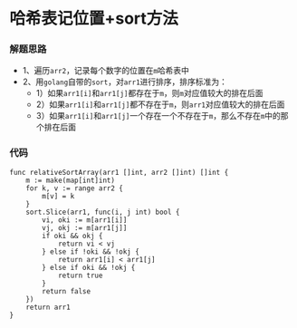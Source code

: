 # 哈希表记位置+sort方法
### 解题思路
* 1、遍历``arr2``，记录每个数字的位置在``m``哈希表中
* 2、用``golang``自带的``sort``，对``arr1``进行排序，排序标准为：
    * 1）如果``arr1[i]``和``arr1[j]``都存在于``m``，则``m``对应值较大的排在后面
    * 2）如果``arr1[i]``和``arr1[j]``都不存在于``m``，则``arr1``对应值较大的排在后面
    * 3）如果``arr1[i]``和``arr1[j]``一个存在一个不存在于``m``，那么不存在``m``中的那个排在后面

### 代码

```golang
func relativeSortArray(arr1 []int, arr2 []int) []int {
	m := make(map[int]int)
	for k, v := range arr2 {
		m[v] = k
	}
	sort.Slice(arr1, func(i, j int) bool {
		vi, oki := m[arr1[i]]
		vj, okj := m[arr1[j]]
		if oki && okj {
			return vi < vj
		} else if !oki && !okj {
			return arr1[i] < arr1[j]
		} else if oki && !okj {
			return true
		}
		return false
	})
	return arr1
}
```